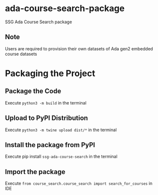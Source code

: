 # ada-course-search-package

SSG Ada Course Search package

## Note

Users are required to provision their own datasets of Ada gen2 embedded course datasets

# Packaging the Project

## Package the Code

Execute `python3 -m build` in the terminal

## Upload to PyPI Distribution

Execute `python3 -m twine upload dist/*` in the terminal

## Install the package from PyPI

Execute pip install `ssg-ada-course-search` in the terminal

## Import the package

Execute `from course_search.course_search import search_for_courses` in IDE